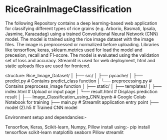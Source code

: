 # RiceGrainImageClassification
The following Repository contains a deep learning-based web application for classifying different types of rice grains (e.g. Arborio, Basmati, Ipsala, Jasmine, Karacadag) using a trained Convolutional Neural Network (CNN) model. The model is trained using the rice image dataset with the image files. The image is preprocessed or normalized before uploading. Libraries like tensorflow, keras, sklearn.metrics used for load the model and precesion, recall and F1-score. The model is evaluated using the validation set of loss and accuracy. Streamlit is used for web deployment, html and static uploads files are used for frontend.

structure: Rice_Image_Dataset/ │ ├── src/ │ ├── pycache/ │ ├── predict.py # Contains predict_class function │ └── preprocessing.py # Contains preprocess_image function │ ├── static/
│ ├── templates/ │ ├── index.html # Upload or input page │ └── result.html # Displays prediction result │ ├── Image_Classification_using_CNN.ipynb # Google Colab Notebook for training ├── main.py # Streamlit application entry point ├── model (2).h5 # Trained CNN model

Environment setup and dependancies:-

Tensorflow, Keras, Scikit-learn, Numpy, Pillow install using:- pip install tensorflow scikit-learn matplotlib seaborn Pillow streamlit
